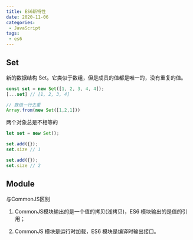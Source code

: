 ```yaml
---
title: ES6新特性
date: 2020-11-06
categories:
 - JavaScript
tags:
 - es6
---
```


## Set

新的数据结构 Set。它类似于数组，但是成员的值都是唯一的，没有重复的值。

```js
const set = new Set([1, 2, 3, 4, 4]);
[...set] // [1, 2, 3, 4]

// 数组一行去重
Array.from(new Set([1,2,1]))
```

两个对象总是不相等的

```js
let set = new Set();

set.add({});
set.size // 1

set.add({});
set.size // 2
```

## Module

与CommonJS区别

1. CommonJS模块输出的是一个值的拷贝(浅拷贝)，ES6 模块输出的是值的引用；

2. CommonJS 模块是运行时加载，ES6 模块是编译时输出接口。

